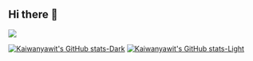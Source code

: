 ## Hi there 👋

<!--
**kaiwanyawit-chawankul/kaiwanyawit-chawankul** is a ✨ _special_ ✨ repository because its `README.md` (this file) appears on your GitHub profile.

Here are some ideas to get you started:

- 🔭 I’m currently working on ...
- 🌱 I’m currently learning ...
- 👯 I’m looking to collaborate on ...
- 🤔 I’m looking for help with ...
- 💬 Ask me about ...
- 📫 How to reach me: ...
- 😄 Pronouns: ...
- ⚡ Fun fact: ...
-->

![](https://komarev.com/ghpvc/?username=kaiwanyawit-chawankul&label=PROFILE+VIEWS)

[![Kaiwanyawit's GitHub stats-Dark](https://github-readme-stats.vercel.app/api?username=kaiwanyawit-chawankul&show_icons=true&theme=dark#gh-dark-mode-only)](https://github.com/kaiwanyawit-chawankul/github-readme-stats#gh-dark-mode-only)
[![Kaiwanyawit's GitHub stats-Light](https://github-readme-stats.vercel.app/api?username=kaiwanyawit-chawankul&show_icons=true&theme=default#gh-light-mode-only)](https://github.com/kaiwanyawit-chawankul/github-readme-stats#gh-light-mode-only)
